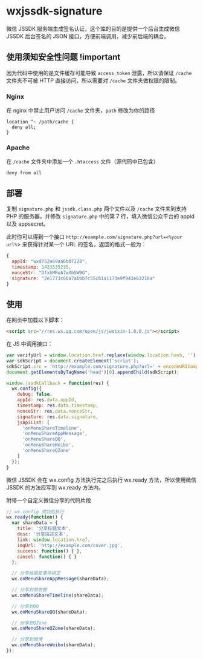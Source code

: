 # wxjssdk-signature
微信 JSSDK 服务端生成签名认证，这个库的目的是提供一个后台生成微信 JSSDK 后台签名的 JSON 接口，方便前端调用，减少前后端的耦合。

## 使用须知安全性问题 !important

因为代码中使用的是文件缓存可能导致 `access_token` 泄露，所以请保证 `/cache` 文件夹不可被 HTTP 直接访问，所以需要对 `/cache` 文件夹做权限的限制。

### Nginx
在 nginx 中禁止用户访问 `/cache` 文件夹，`path` 修改为你的路径
```
location ^~ /path/cache {
  deny all;
}
```

### Apache
在 `/cache` 文件夹中添加一个 `.htaccess` 文件（源代码中已包含）
```
deny from all
```

## 部署

复制 `signature.php` 和 `jssdk.class.php` 两个文件以及 `/cache` 文件夹到支持 PHP 的服务器，并修改 `signature.php` 中的第 7  行，填入微信公众平台的 appid 以及 appsecret。

此时你可以得到一个接口 `http://example.com/signature.php?url=<%your url%`> 来获得针对某一个 URL 的签名，返回的格式一般为：
```js
{
  appId: "wxd752a69aa6b87228",
  timestamp: 1423535235,
  nonceStr: "DfxhMRuA7wXbSW9G",
  signature: "2e1773c60a7abbb7c55cb1a1173e9f943e63218a"
}
```
## 使用

在网页中加载以下脚本：

```html
<script src="//res.wx.qq.com/open/js/jweixin-1.0.0.js"></script>
```

在 JS 中调用接口：

```js
var verifyUrl = window.location.href.replace(window.location.hash, '');
var sdkScript = document.createElement('script');
sdkScript.src = 'http://example.com/signature.php?url=' + encodeURIComponent(verifyUrl) + '&callback=jssdkCallback';
document.getElementsByTagName('head')[0].appendChild(sdkScript);

window.jssdkCallback = function(res) {
  wx.config({
    debug: false,
    appId: res.data.appId,
    timestamp: res.data.timestamp,
    nonceStr: res.data.nonceStr,
    signature: res.data.signature,
    jsApiList: [
      'onMenuShareTimeline',
      'onMenuShareAppMessage',
      'onMenuShareQQ',
      'onMenuShareWeibo',
      'onMenuShareQZone'
    ]
  });
}
```
微信 JSSDK 会在 wx.config 方法执行完之后执行 wx.ready 方法，所以使用微信 JSSDK 的方法应写到 wx.ready 方法内。

附带一个自定义微信分享的代码片段
```javascript
// wx.config 成功后执行
wx.ready(function() {
  var shareData = {
    title: '分享标题文本',
    desc: '分享描述文本',
    link: window.location.href,
    imgUrl: 'http://example.com/cover.jpg',
    success: function() { },
    cancel: function() { }
  };

  // 分享给朋友事件绑定
  wx.onMenuShareAppMessage(shareData);

  // 分享到朋友圈
  wx.onMenuShareTimeline(shareData);

  // 分享到QQ
  wx.onMenuShareQQ(shareData);

  // 分享到QZone
  wx.onMenuShareQZone(shareData);

  // 分享到微博
  wx.onMenuShareWeibo(shareData);
});
```
